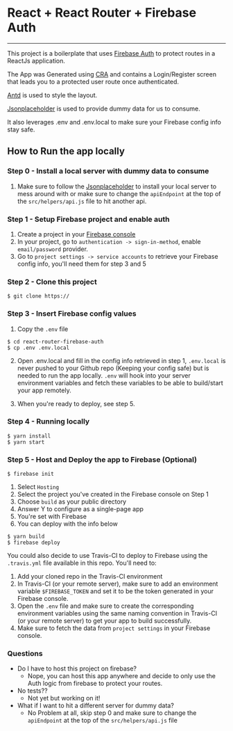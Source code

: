 # React + React Router + Firebase Auth

---

This project is a boilerplate that uses [Firebase Auth](https://firebase.google.com/docs/auth/) to protect routes in a ReactJs application.

The App was Generated using [CRA](https://github.com/facebook/create-react-app) and contains a Login/Register screen that leads you to a protected user route once authenticated.

[Antd](https://ant.design/) is used to style the layout.

[Jsonplaceholder](https://jsonplaceholder.typicode.com/) is used to provide dummy data for us to consume.

It also leverages .env and .env.local to make sure your Firebase config info stay safe.

## How to Run the app locally

### Step 0 - Install a local server with dummy data to consume

1. Make sure to follow the [Jsonplaceholder](https://jsonplaceholder.typicode.com/) to install your local server to mess around with or make sure to change the `apiEndpoint` at the top of the `src/helpers/api.js` file to hit another api.

### Step 1 - Setup Firebase project and enable auth

1. Create a project in your [Firebase console](https://console.firebase.google.com/)
2. In your project, go to `authentication -> sign-in-method`, enable `email/password` provider.
3. Go to `project settings -> service accounts` to retrieve your Firebase config info, you'll need them for step 3 and 5

### Step 2 - Clone this project

```
$ git clone https://
```

### Step 3 - Insert Firebase config values

1. Copy the `.env` file

```
$ cd react-router-firebase-auth
$ cp .env .env.local
```

2. Open .env.local and fill in the config info retrieved in step 1, `.env.local` is never pushed to your Github repo (Keeping your config safe) but is needed to run the app locally. `.env` will hook into your server environment variables and fetch these variables to be able to build/start your app remotely.

3. When you're ready to deploy, see step 5.

### Step 4 - Running locally

```
$ yarn install
$ yarn start
```

### Step 5 - Host and Deploy the app to Firebase (Optional)

```
$ firebase init
```

1. Select `Hosting`
2. Select the project you've created in the Firebase console on Step 1
3. Choose `build` as your public directory
4. Answer Y to configure as a single-page app
5. You're set with Firebase
6. You can deploy with the info below

```
$ yarn build
$ firebase deploy
```

You could also decide to use Travis-CI to deploy to Firebase using the `.travis.yml` file available in this repo.
You'll need to:

1. Add your cloned repo in the Travis-CI environment
2. In Travis-CI (or your remote server), make sure to add an environment variable `$FIREBASE_TOKEN` and set it to be the token generated in your Firebase console.
3. Open the `.env` file and make sure to create the corresponding environment variables using the same naming convention in Travis-CI (or your remote server) to get your app to build successfully.
4. Make sure to fetch the data from `project settings` in your Firebase console.

### Questions

- Do I have to host this project on firebase?
  - Nope, you can host this app anywhere and decide to only use the Auth logic from firebase to protect your routes.
- No tests??
  - Not yet but working on it!
- What if I want to hit a different server for dummy data?
  - No Problem at all, skip step 0 and make sure to change the `apiEndpoint` at the top of the `src/helpers/api.js` file
